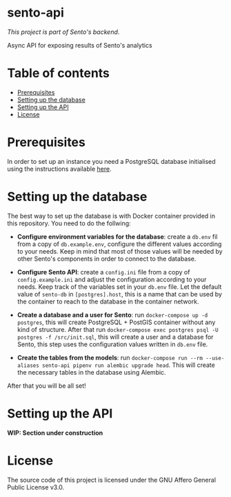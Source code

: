 # sento-api

_This project is part of Sento's backend_.

Async API for exposing results of Sento's analytics

# Table of contents

- [Prerequisites](#prerequisites)
- [Setting up the database](#setting-up-the-database)
- [Setting up the API](#setting-up-the-api)
- [License](#license)

# Prerequisites

In order to set up an instance you need a PostgreSQL database initialised
using the instructions available [here](#setting-up-the-database).

# Setting up the database

The best way to set up the database is with Docker container provided
in this repository. You need to do the follwing:

- **Configure environment variables for the database**: create a `db.env` fil
  from a copy of `db.example.env`, configure the different values
  according to your needs. Keep in mind that most of those values
  will be needed by other Sento's components in order to connect to the
  database.

- **Configure Sento API**: create a `config.ini` file from a copy of `config.example.ini`
  and adjust the configuration according to your needs.
  Keep track of the variables set in your `db.env` file.
  Let the default value of `sento-db` in `[postgres].host`, this is a name that
  can be used by the container to reach to the database in the container network.

- **Create a database and a user for Sento**: run `docker-compose up -d postgres`,
  this will create PostgreSQL + PostGIS container without any kind of structure.
  After that run `docker-compose exec postgres psql -U postgres -f /src/init.sql`,
  this will create a user and a database for Sento, this step uses the
  configuration values written in `db.env` file.

- **Create the tables from the models**: run
  `docker-compose run --rm --use-aliases sento-api pipenv run alembic upgrade head`.
  This will create the necessary tables in the database using Alembic.

After that you will be all set!

# Setting up the API

**WIP: Section under construction**

# License

The source code of this project is licensed under the GNU Affero General
Public License v3.0.
